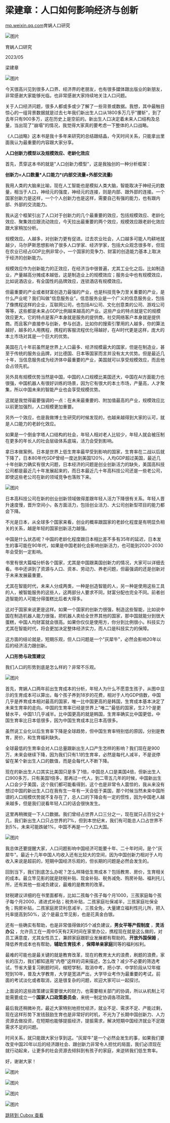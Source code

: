 梁建章：人口如何影响经济与创新
===============

[mp.weixin.qq.com](http://mp.weixin.qq.com/s?__biz=Mzg2MzY5NjA4MA==&mid=2247484715&idx=1&sn=8e95e6f25e30fe10681cc254fb186af8&chksm=ce75e094f9026982153c68e88eff30e02744432cca68b40465032f2c49f2d2f01bf85ef5fb7a&mpshare=1&scene=1&srcid=0530dUeotdhaJuH1nuOLxKJ9&sharer_sharetime=1685430736562&sharer_shareid=c58007142b3c8dd4da3163f5c61d6b7b#rd)育娲人口研究


![图片](https://image.cubox.pro/article/2022022213474826754/90969.jpg?imageMogr2/quality/90/ignore-error/1)

育娲人口研究

2023/05

梁建章


![图片](https://image.cubox.pro/article/2023053020350588464/71097.jpg?imageMogr2/quality/90/ignore-error/1)

今天很高兴见到很多人口界、经济界的老朋友，也有很多媒体跟出版业的新朋友，非常感谢大家能够光临，也非常感谢大家持续地关注人口问题。

关于人口经济问题，很多人都或多或少了解了一些背景或数据。我想，其中最触目惊心的一组背景数据就是过去七年我们新出生人口从1800多万几乎"腰斩"，到了去年只有900多万，这在历史上是空前的。新出生人口决定着未来人口结构及总量，当出现了"崩塌"的情况，我觉得大家真的要考虑一下整体的人口战略。

《人口战略》这本书是我十多年来研究的总结跟结晶，今天时间关系，只能拿出里面我认为最重要的内容跟大家分享。

**人口创新力模型以及规模效应、老龄化效应**

首先，贯穿这本书的就是"人口创新力模型"，这是我独创的一种分析框架：

**创新力=人口数量\*人口能力\*(内部交流量+外部交流量)**

我用人类的大脑来比喻，现在人工智能也是模拟人类大脑，智能取决于神经元的数量，相当于人口，神经元的强度，神经元的连接，则是内部、跟外部的连接。一个国家创新力是这样，一个个人创新力也是这样，需要自己有强的能力，也有跟内部、外部的交流能力。

我从这个框架引出了人口对于创新力的几个最重要的效应，包括规模效应、老龄化效应、聚集效应跟流动效应，今天拉出最重要的两个效应，规模效应跟老龄化效应跟大家稍加分析。

规模效应。人越多，对创新力更有促进。过去农业社会，人口越多可能人均耕地就越少，马尔萨斯思想影响了很多人口学家、经济学家，包括大众观念很多年，但现在农业已经占GDP比例非常小，一个国家的竞争力、财富的创造能力基本上取决于经济的创新能力。

规模效应作为创新能力的正效应，在经济当中很普遍，尤其工业化之后。比如制造业，产量越高分摊成本越低，这是制造业上的规模效应；服务业中也有规模效应，比如说酒店业，有全国性的品牌效应，连锁酒店有规模效应。

但最重要的产业或者财富创造力最强的产业，也是科技竞争力至关重要的产业，是什么产业呢？我们叫做"信息服务业"。信息服务业是一个广义的信息服务业，包括了像携程这样的企业，互联网公司，也包括AI公司、文化创意类的公司、游戏公司等等，这些都是未来占GDP比例越来越高的产业。这些产业的特点就是它的规模效应更大，它的特点是客户本身就是服务的提供商，社交网络客户本身就是提供商。而且客户直接参与创新，参与创造，比如你的搜索引擎用的人越多，你的算法越好，越多的人用携程，携程的客服流程优化得越好，在AI时代更是这样，庞大的本土市场对其是一个巨大的优势。

美国在几十年前虽然是世界上人口最多、经济规模最大的国家，但是在制造业，甚至于传统的服务业品牌，对比德国、日本等国家而言并没有太大优势。但是最近几十年，当信息服务成为经济体中最重要的产业，美国就可以享受规模效应，而且他会占领先机。

另外具有规模优势当然是中国，中国的人口规模比美国还大，中国在AI方面能力也很强，中国机器人有很好训练的场景，因为它有很大的本土市场，产量高，人才聚集，所以中国未来的智能产业也会享受规模优势。

这就是我觉得最要强调的一点：在未来最重要的、附加值最高的产业，规模效应比以前更加强烈，人口规模更加重要。

另外一个效应，也是我做博士生研究的时候发现的，也越来越得到大家的认可，就是人口能力的老龄化效应。

如果是一个倒金字塔人口结构的社会，年轻人相对老人比较少，年轻人就会被压制在更多的年长人的社会层级体系底端，活力会受到影响。

拿日本做案例。日本是世界上低生育率最早受到影响的国家，生育率在二战以后就下降了，日本80年代GDP曾经一度达到美国120%，人均GDP超过美国，最近几十年创新力确实有很大问题，日本经济的问题是创业创新活力的缺失，美国高科技公司都是最近几十年发展起来的，而日本最近几十年高科技公司还是一些老公司，即使这些老公司在新的领域竞争也落败下来。


![图片](https://image.cubox.pro/article/2023053020350669320/94233.jpg?imageMogr2/quality/90/ignore-error/1)

日本高科技公司在新的创业创新领域做得差跟年轻人活力下降很有关系。年轻人晋升速度慢，晋升空间小，各方面活力，包括创业活力、大公司创新型项目的能力都会下降。

不光是日本，从全球多个国家来看，创业的概率跟国家的老龄化程度是有明显负相关的关系，越是年轻的国家创新活力越强。

中国是什么状态呢？中国的老龄化程度跟日本相比差不多有35年的延迟，日本发生的事可能在90年代，如果是中国老龄化会影响创新活力，也可能到2020-2030年会受到一定影响。

书里有很大篇幅分析各个国家，尤其是中国跟美国创新力的情况，大家可以详细去看。书中还讲到了资源与人口、资本、劳动力、养老问题，但最强调的还是创新对于未来发展最重要。

尤其在智能时代，未来人分成两类，一种是创造智能的人，另一种是使用这些工具的人，被智能服务的这些人，这两部分人要求不同，财富分配也完全不同。前者创造智能的人可能分得蛋糕比后者大得多。

这对于国家来说更是这样。如果一个国家的创新力很强，制造这些智能，比如说中国在制造机器人能力很强，把机器人卖给全世界其他的国家，那中国就能分到很大蛋糕，中国人均财富就会很高。如果你仅仅是使用方，你分到比例很小。科技实力尤其在智能时代，将会更加决定整体经济实力，而人口是科技实力的保障。

这方面的结论就是，短期乐观，但人口问题是一个"灰犀牛"，必然会影响20年以后的经济活力跟创新。

**人口形势与政策建议**

我们人口的形势到底是怎么样的？非常不乐观。


![图片](https://image.cubox.pro/article/2023053020350655553/44412.jpg?imageMogr2/quality/90/ignore-error/1)

首先，育娲人口两年前出生育成本的分析，年轻人为什么不愿意生孩子，从图中显示的生育成本可以算出，每个孩子养到18岁的花费，相对于人均GDP倍数，中国几乎是养育成本相对最高的国家，唯一比中国更高的是韩国，生育成本基本决定了未来生育率的走向。中国的生育率已经是世界上"唯二"最低的国家，生2.1个是更替水平，中国1.1几乎减半。比中国更高的就是韩国，生育率确实比中国更低，中国生育率比日本低很多，因为中国生育成本比日本高很多。

虽然说工业化以后生育率下降是全球趋势，但中国生育率特别低的原因，分别是教育，房价，和生育福利缺失。

全球最低的生育率会对人口总量跟新出生人口产生怎样的影响？我们现在是900万，未来会继续下降，因为我们只有1.1的生育率，必然是每代人减半，不是说停留在某个新出生人口的数值，而是会每代人不断下降。

现在的新出生人口其实比美国只是多了1倍，中国总人口是美国4倍，但新出生人口900多万，只有美国1倍多，那再过一代人，到二零五几年的时候，中国新出生人口会少于美国，这个我们都可能看得到，这个也是非常令人震惊的，我从来没有想过中国的新出生人口在我有生一年有一天会低于美国，那个时候当然未来中国所谓的人口规模优势就不复存在了，总人口的下降会有一定的惯性，因为中国老人越来越多，但是我们说看年轻人口的话会很快发生。

这里再稍微提一下人口数据。我们曾经占世界人口三分之一，现在就只占百分之十几，我们新出生人口只占世界的7%，但到本世纪末，我们有可能总人口占世界不到5%，未来可能跌破1%，中国不再是一个人口大国。


![图片](https://image.cubox.pro/article/2023053020350623988/85368.jpg?imageMogr2/quality/90/ignore-error/1)

我总体还要提醒大家，人口问题影响中国经济可能要十年、二十年时间，是个"灰犀牛"。最近十几年中国人均收入还有比较大的空间，因为中国创新力相对于人均收入来说是超前的，短期中国经济乐观的，但长期的问题是必然会发生的。

回到当下，我们到底怎么办呢？怎么样降低生育成本？包括教育、房价，生育相关的成本。最立竿见影的就是财税补贴、现金补贴、税务减免、购房补贴、福利托儿所，还有其他一些减负建议，最难的是教育的改革。

财税建议详细的在书里面都有，比如二孩每个孩子每个月1000，三孩家庭每个孩子每个月2000，递进式补贴；税务补贴，二孩家庭社保减半，三孩家庭社保全免；购房补贴，二孩家庭房贷利息减半，三孩全免，大量建立福利性托儿所，把入托率提高到50%，这个是最立竿见影，也是花真金白银。

还有一些确实有帮助，也是非常值得做的5个减负建议，**男女平等产假制度** ，**灵活办公** ，允许员工在一周中5天有2天时间在家里办公，携程现在就是这么做的，对员工满意度，尤其女性员工，兼顾家庭跟职业发展都有帮助的。**开放外国保姆** ，降低养育成本也有帮助，**辅助生育技术** ，**保障单亲家庭**同等的福利权利。

最难的可能也是最关键的就是教育改革，现在的教育太大的浪费，刷题的浪费，家长的压力，我们都知道用"内卷"这样的词来描述，怎么改？减少不必要的筛选考试，节省大量复习刷题时间，缩短学制，取消中考，把小学、中学阶段从12年缩短到10年，普及大学教育，大学是宽进严出，大学毕业考作为最重要的考试，前面的考试淡化或者取消，这是很复杂的问题，欢迎大家可以一起探讨。

上面说的这些政策建议需要很大的财力，也需要相关部门的协调，所以从机制上可能需要成立一个**国家人口政策委员会**，来统一制定协调各项政策。

最后我还稍微补充，最近大家特别地担忧经济，就业不足、需求不足、产能过剩，现在这样形势下发钱鼓励生育也是非常好的时机，不光为了长期中国创新力、人力资源去做投资，在短期也能够提振经济，提振需求，解决短期中国经济就业不足跟需求不足的问题。

时间关系，就只能跟大家分享到这。"灰犀牛"是一个必然会发生的事，如果我们要改变中国20年以后的经济跟社会、跟创新力非常令人担忧的局面，我们必须现在就行动起来，让更多的社会资源去倾斜到有孩子的家庭，来逆转我们低生育率。

好，谢谢大家！

![图片](https://image.cubox.pro/article/2023053020350661025/66979.jpg?imageMogr2/quality/90/ignore-error/1)


![图片](https://image.cubox.pro/article/2023053020350588464/71097.jpg?imageMogr2/quality/90/ignore-error/1)

![图片](https://image.cubox.pro/article/2023053020350649083/15574.jpg?imageMogr2/quality/90/ignore-error/1)

![图片](https://image.cubox.pro/article/2022022213475041470/94612.jpg?imageMogr2/quality/90/ignore-error/1)


[跳转到 Cubox 查看](https://cubox.pro/my/card?id=7063120569641731379)
